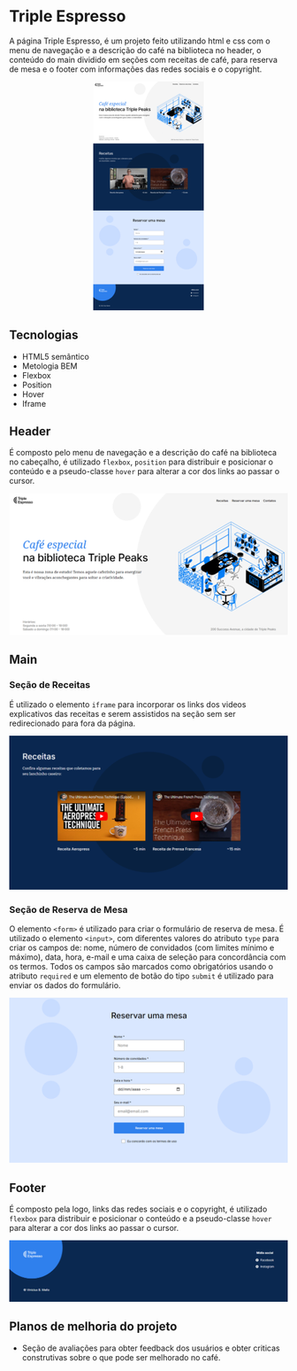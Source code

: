 # Triple Espresso

A página Triple Espresso, é um projeto feito utilizando html e css com o menu de navegação e a descrição do café na biblioteca no header, o conteúdo do main dividido em seções com receitas de café, para reserva de mesa e o footer com informações das redes sociais e o copyright.

<p align="center"><img src="./images/full-webpage.png" alt="imagem completa da página" width="200"></p>

## Tecnologias

- HTML5 semântico
- Metologia BEM
- Flexbox
- Position
- Hover
- Iframe

## Header

É composto pelo menu de navegação e a descrição do café na biblioteca no cabeçalho, é utilizado `flexbox`, `position` para distribuir e posicionar o conteúdo e a pseudo-classe `hover` para alterar a cor dos links ao passar o cursor.

<img src="./images/header.png" alt="imagem do header">

## Main

### Seção de Receitas

É utilizado o elemento `iframe` para incorporar os links dos videos explicativos das receitas e serem assistidos na seção sem ser redirecionado para fora da página.

<img src="./images/recipes.png" alt="imagem da seção de receitas">

### Seção de Reserva de Mesa

O elemento `<form>` é utilizado para criar o formulário de reserva de mesa. É utilizado o elemento `<input>`, com diferentes valores do atributo `type` para criar os campos de: nome, número de convidados (com limites mínimo e máximo), data, hora, e-mail e uma caixa de seleção para concordância com os termos. Todos os campos são marcados como obrigatórios usando o atributo `required` e um elemento de botão do tipo `submit` é utilizado para enviar os dados do formulário.

<img src="./images/reservation.png" alt="imagem da seção de reserva de mesa">

## Footer

É composto pela logo, links das redes sociais e o copyright, é utilizado `flexbox` para distribuir e posicionar o conteúdo e a pseudo-classe `hover` para alterar a cor dos links ao passar o cursor.

<img src="./images/footer.png" alt="imagem do footer">

## Planos de melhoria do projeto

- Seção de avaliações para obter feedback dos usuários e obter criticas construtivas sobre o que pode ser melhorado no café.
